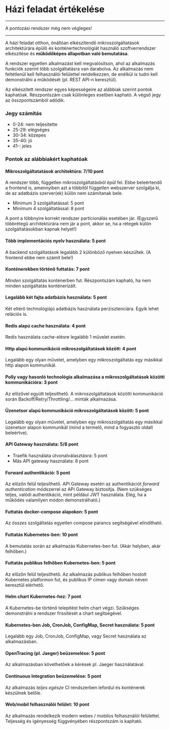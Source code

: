 # Házi feladat értékelése

---

A pontozási rendszer még nem végleges!

---

A házi feladat otthon, önállóan elkészítendő mikroszolgáltatások architektúrára épülő és konténertechnológiát használó szoftverrendszer elkészítése és **működőképes állapotban való bemutatása**.

A rendszer egyetlen alkalmazást kell megvalósítson, ahol az alkalmazás funkciók szerint több szolgáltatásra van darabolva. Az alkalmazás nem feltétlenül kell felhasználói felülettel rendelkezzen, de enélkül is tudni kell demonstrálni a működését (pl. REST API-n keresztül).

Az elkészített rendszer egyes képességeire az alábbiak szerint pontok kaphatóak. Részpontszám csak különleges esetben kapható. A végső jegy az összpontszámból adódik.

### Jegy számítás

- 0-24: nem teljesítette
- 25-29: elégséges
- 30-34: közepes
- 35-40: jó
- 41-: jeles

### Pontok az alábbiakért kaphatóak

#### Mikroszolgáltatatások architektúra: 7/10 pont

A rendszer több, független mikroszolgáltatásból épül fel. Ebbe beleértendő a frontend is, amennyiben azt a többitől független webszerver szolgálja ki, de az adatbázis szerver(ek) külön nem számítanak bele.

- Minimum 3 szolgáltatással: 5 pont
- Minimum 4 szolgáltatással: 8 pont

A pont a többnyire korrekt rendszer partícionálás esetében jár. (Egyszerű többrétegű architektúrára nem jár a pont, akkor se, ha a rétegek külön szolgáltatásokban kapnak helyet!)

#### Több implementációs nyelv használata: 5 pont

A backend szolgáltatások legalább 2 különböző nyelven készültek. (A frontend ebbe nem számít bele!)

#### Konténerekben történő futtatás: 7 pont

_Minden_ szolgáltatás konténerben fut. Részpontszám kapható, ha nem minden szolgáltatás konténerizált.

#### Legalább két fajta adatbázis használata: 5 pont

Két eltérő technológiájú adatbázis használata perzisztenciára. Egyik lehet relációs is.

#### Redis alapú cache használata: 4 pont

Redis használata cache-elésre legalább 1 művelet esetén.

#### Http alapú kommunikáció mikroszolgáltatások között: 4 pont

Legalább egy olyan művelet, amelyben egy mikroszolgáltatás egy másikkal http alapon kommunikál.

#### Polly vagy hasonló technológia alkalmazása a mikroszolgáltatások közötti kommunikációra: 3 pont

Az előzővel együtt teljesíthető. A mikroszolgáltatások közötti kommunikáció során Backoff/Retry/Throttling/... minták alkalmazása.

#### Üzenetsor alapú kommunikáció mikroszolgáltatások között: 5 pont

Legalább egy olyan művelet, amelyben egy mikroszolgáltatás egy másikkal üzenetsor alapon kommunikál (mind a termelő, mind a fogyasztó oldalt beleértve).

#### API Gateway használata: 5/8 pont

- Traefik használata útvonalválasztásra: 5 pont
- Más API gateway használata: 8 pont

#### Forward authentikáció: 5 pont

Az előzőn felül teljesíthető. API Gateway esetén az authentikációt _forward authentication_ módszerrel az API Gateway biztosítja. (Nem szükséges teljes, valódi authentikáció, mint például JWT használata. Elég, ha a működés valamilyen módon demonstrálható.)

#### Futtatás docker-compose alapokon: 5 pont

Az _összes_ szolgáltatás egyetlen compose parancs segítségével elindítható.

#### Futtatás Kubernetes-ben: 10 pont

A bemutatás során az alkalmazás Kubernetes-ben fut. (Akár helyben, akár felhőben.)

#### Futtatás publikus felhőben Kubernetes-ben: 5 pont

Az előzőn felül teljesíthető. Az alkalmazás publikus felhőben hostolt Kubernetes platformon fut, és publikus IP címen vagy domain néven keresztül elérhető.

#### Helm chart Kubernetes-hez: 7 pont

A Kubernetes-be történő telepítést helm chart végzi. Szükséges demonstrálni a rendszer frissítését a chart segítségével.

#### Kubernetes-ben Job, CronJob, ConfigMap, Secret használata: 5 pont

Legalább egy Job, CronJob, ConfigMap, vagy Secret használata az alkalmazásban.

#### OpenTracing (pl. Jaeger) beüzemelése: 5 pont

Az alkalmazásban követhetőek a kérések pl. Jaeger használatával.

#### Continuous Integration beüzemelése: 5 pont

Az alkalmazás _teljes egésze_ CI rendszerben lefordul és konténerek készülnek belőle.

#### Web/mobil felhasználói felület: 10 pont

Az alkalmazás rendelkezik modern webes / mobilos felhasználói felülettel. Teljesség és igényesség függvényében részpontszám is kapható.
